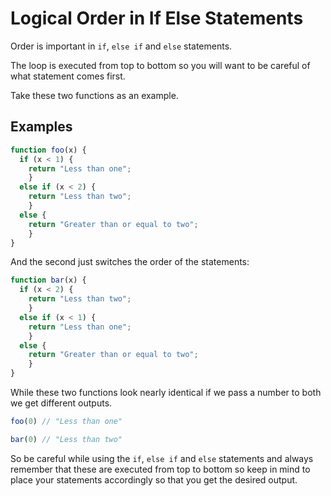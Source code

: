 # Logical Order in If Else Statements

Order is important in `if`, `else if` and `else` statements.

The loop is executed from top to bottom so you will want to be careful of what statement comes first.

Take these two functions as an example.

## Examples

```javascript
function foo(x) {
  if (x < 1) {
    return "Less than one";
    } 
  else if (x < 2) {
    return "Less than two";
    } 
  else {
    return "Greater than or equal to two";
    }
}
```

And the second just switches the order of the statements:

```javascript
function bar(x) {
  if (x < 2) {
    return "Less than two";
    } 
  else if (x < 1) {
    return "Less than one";
    }
  else {
    return "Greater than or equal to two";
    }
}
```

While these two functions look nearly identical if we pass a number to both we get different outputs.

```javascript
foo(0) // "Less than one" 

bar(0) // "Less than two"
```

So be careful while using the `if`, `else if` and `else` statements and always remember that these are executed from top to bottom so keep in mind to place your statements accordingly so that you get the desired output.


